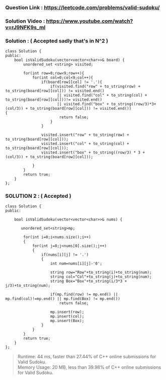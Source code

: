 ### Question Link : https://leetcode.com/problems/valid-sudoku/

### Solution Video : https://www.youtube.com/watch?v=rJ9NFK9s_mI

### Solution : ( Accepted sadly that's in N^2 )


```
class Solution {
public:
    bool isValidSudoku(vector<vector<char>>& board) {
        unordered_set <string> visited;

        for(int row=0;row<9;row++){
            for(int col=0;col<9;col++){
                if(board[row][col] != '.'){
                    if(visited.find("row" + to_string(row) + to_string(board[row][col])) != visited.end() 
                       || visited.find("col" + to_string(col) + to_string(board[row][col]))!= visited.end() 
                       || visited.find("box" + to_string((row/3)*3+(col/3)) + to_string(board[row][col])) != visited.end())                     {
                        return false;
                    }
                }
                
                visited.insert("row" + to_string(row) + to_string(board[row][col]));
                visited.insert("col" + to_string(col) + to_string(board[row][col]));
                visited.insert("box" + to_string((row/3) * 3 + (col/3)) + to_string(board[row][col]));

            }
        }
        return true;
    }
};
```

### SOLUTION 2 : ( Accepted )

```
class Solution {
public:
    
    bool isValidSudoku(vector<vector<char>>& nums) {
        
       unordered_set<string>mp;
        
        for(int i=0;i<nums.size();i++)
        {
            for(int j=0;j<nums[0].size();j++)
            {
                if(nums[i][j] != '.')
                {
                    int num=nums[i][j]-'0';
                    
                    string row="Row"+to_string(i)+to_string(num);
                    string col="Col"+to_string(j)+to_string(num);
                    string Box="Box"+to_string(i/3*3 + j/3)+to_string(num);
                    
                    if(mp.find(row) != mp.end() || mp.find(col)!=mp.end() || mp.find(Box) != mp.end())
                        return false;
                    
                    mp.insert(row);
                    mp.insert(col);
                    mp.insert(Box);
                }
            }
        }
        return true;
    }
};
```

> Runtime: 44 ms, faster than 27.44% of C++ online submissions for Valid Sudoku. <br>
> Memory Usage: 20 MB, less than 39.98% of C++ online submissions for Valid Sudoku.